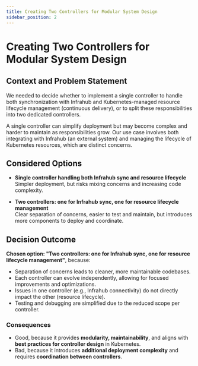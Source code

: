 ```yaml
---
title: Creating Two Controllers for Modular System Design
sidebar_position: 2
---
```


# Creating Two Controllers for Modular System Design

## Context and Problem Statement

We needed to decide whether to implement a single controller to handle both synchronization with Infrahub and Kubernetes-managed resource lifecycle management (continuous delivery), or to split these responsibilities into two dedicated controllers.

A single controller can simplify deployment but may become complex and harder to maintain as responsibilities grow. Our use case involves both integrating with Infrahub (an external system) and managing the lifecycle of Kubernetes resources, which are distinct concerns.

## Considered Options

* **Single controller handling both Infrahub sync and resource lifecycle**  
  Simpler deployment, but risks mixing concerns and increasing code complexity.

* **Two controllers: one for Infrahub sync, one for resource lifecycle management**  
  Clear separation of concerns, easier to test and maintain, but introduces more components to deploy and coordinate.

## Decision Outcome

**Chosen option: "Two controllers: one for Infrahub sync, one for resource lifecycle management"**, because:

- Separation of concerns leads to cleaner, more maintainable codebases.
- Each controller can evolve independently, allowing for focused improvements and optimizations.
- Issues in one controller (e.g., Infrahub connectivity) do not directly impact the other (resource lifecycle).
- Testing and debugging are simplified due to the reduced scope per controller.

### Consequences

* Good, because it provides **modularity, maintainability**, and aligns with **best practices for controller design** in Kubernetes.
* Bad, because it introduces **additional deployment complexity** and requires **coordination between controllers**.
